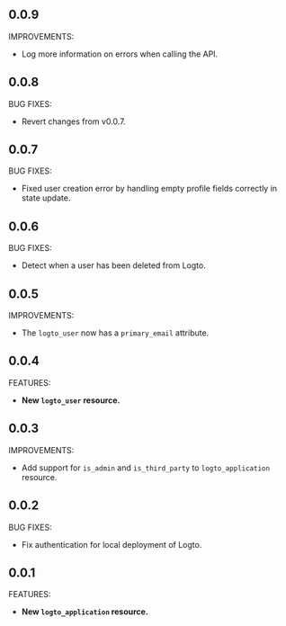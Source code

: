 ## 0.0.9

IMPROVEMENTS:

- Log more information on errors when calling the API.

## 0.0.8

BUG FIXES:

- Revert changes from v0.0.7.

## 0.0.7

BUG FIXES:

- Fixed user creation error by handling empty profile fields correctly in state update.

## 0.0.6

BUG FIXES:

- Detect when a user has been deleted from Logto.

## 0.0.5

IMPROVEMENTS:

- The `logto_user` now has a `primary_email` attribute.

## 0.0.4

FEATURES:

- **New `logto_user` resource.**

## 0.0.3

IMPROVEMENTS:

- Add support for `is_admin` and `is_third_party` to `logto_application` resource.

## 0.0.2

BUG FIXES:

- Fix authentication for local deployment of Logto.

## 0.0.1

FEATURES:

- **New `logto_application` resource.**
